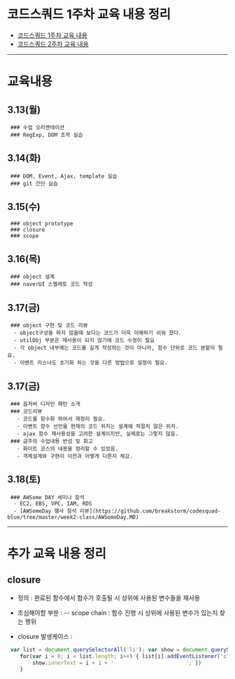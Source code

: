 # 코드스쿼드 1주차 교육 내용 정리 
  - [코드스쿼드 1주차 교육 내용](https://github.com/breakstorm/codesquad-blue/tree/master/week1-class/README.MD)
  - [코드스쿼드 2주차 교육 내용](https://github.com/breakstorm/codesquad-blue/tree/master/week2-class/README.MD)

---

# 교육내용 
   ## 3.13(월)
     ### 수업 오리엔테이션
     ### RegExp, DOM 조작 실습 
 
   ## 3.14(화)
     ### DOM, Event, Ajax, template 실습 
     ### git 간단 실습
 
   ## 3.15(수)
     ### object prototype
     ### closure 
     ### scope 
 
   ## 3.16(목) 
     ### object 설계 
	 ### naverUI 스켈레토 코드 작성

   ## 3.17(금)
     ### object 구현 및 코드 리뷰
      - object구성을 하지 않을때 보다는 코드가 더욱 이해하기 쉬워 졌다.
      - utilObj 부분은 재사용이 되지 않기에 코드 수정이 필요
      - 각 object 내부에는 코드를 길게 작성하는 것이 아니라, 함수 단위로 코드 분할이 필요. 
      - 이벤트 리스너도 초기화 하는 것을 다른 방법으로 설정이 필요. 

   ## 3.17(금) 
     ### 옵저버 디자인 패턴 소개
     ### 코드리뷰 
       - 코드를 함수화 하여서 재정리 필요. 
       - 이벤트 함수 선언을 현재의 코드 위치는 설계에 적절치 않은 위치. 
       - ajax 함수 재사용성을 고려한 설계이지만, 실제로는 그렇지 않음. 
     ### 금주의 수업내용 반성 및 회고 
       - 화이트 코스의 내용을 정리할 수 있었음.
       - 객체설계와 구현이 이전과 어떻게 다른지 체감. 

   ## 3.18(토)
     ### AWSome DAY 세미나 참석
      - EC2, EBS, VPC, IAM, RDS  
      - [AWSomeDay 행사 참석 리뷰](https://github.com/breakstorm/codesquad-blue/tree/master/week2-class/AWSomeDay.MD)

---

# 추가 교육 내용 정리
 ## closure 
 - 정의 : 완료된 함수에서 함수가 호출될 시 상위에 사용된 변수들을 재사용  
 
 - 조심해야할 부분 : 
   -- scope chain : 함수 진행 시 상위에 사용된 변수가 있는지 찾는 행위
 
 - closure 발생케이스 : 

```javascript
 var list = document.querySelectorAll('li'); var show = document.querySelector('.show');
 	for(var i = 0; i < list.length; i++) { list[i].addEventListener('click', function() {
		show.innerText = i + 1 + '                       '; })
	}
 ```
 
